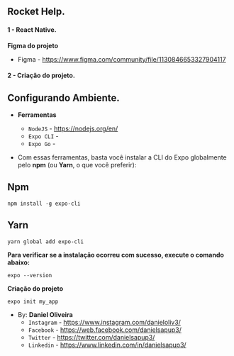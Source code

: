 ## Rocket Help.
#### 1 - React Native.
**Figma do projeto**
- Figma - https://www.figma.com/community/file/1130846653327904117


#### 2 - Criação do projeto.
## Configurando Ambiente.
- **Ferramentas**
    - `NodeJS` - https://nodejs.org/en/
    - `Expo CLI` - 
    - `Expo Go` -

- Com essas ferramentas, basta você instalar a CLI do Expo globalmente pelo **npm** (ou **Yarn**, o que você preferir): 

## Npm
```
npm install -g expo-cli
```

## Yarn
```
yarn global add expo-cli
```

**Para verificar se a instalação ocorreu com sucesso, execute o comando abaixo:**
```
expo --version
```

**Criação do projeto**
```
expo init my_app
```







































- By: **Daniel Oliveira**
  - `Instagram` - https://www.instagram.com/danieloliv3/
  - `Facebook` - https://web.facebook.com/danielsapup3/
  - `Twitter` - https://twitter.com/danielsapup3/
  - `Linkedin` - https://www.linkedin.com/in/danielsapup3/
